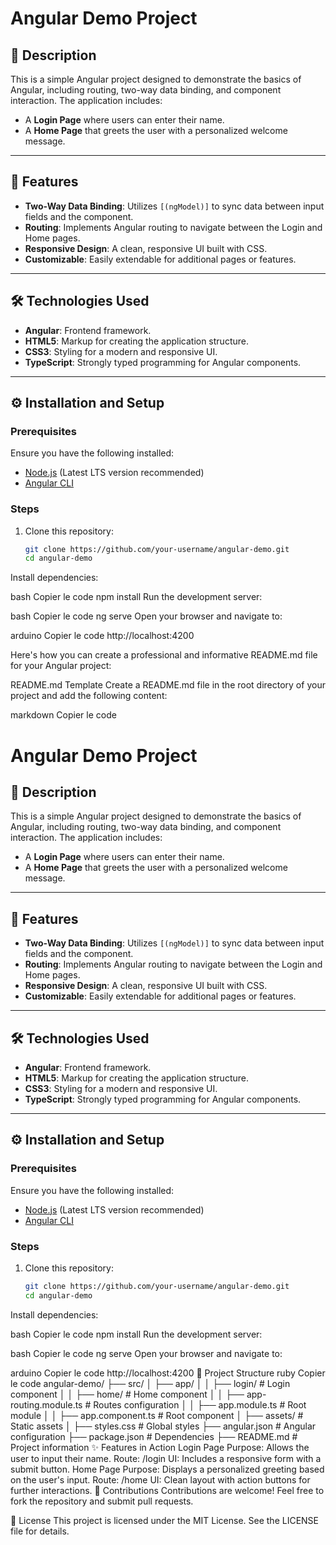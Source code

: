 # Angular Demo Project

## 📝 Description
This is a simple Angular project designed to demonstrate the basics of Angular, including routing, two-way data binding, and component interaction. The application includes:
- A **Login Page** where users can enter their name.
- A **Home Page** that greets the user with a personalized welcome message.

---

## 🚀 Features
- **Two-Way Data Binding**: Utilizes `[(ngModel)]` to sync data between input fields and the component.
- **Routing**: Implements Angular routing to navigate between the Login and Home pages.
- **Responsive Design**: A clean, responsive UI built with CSS.
- **Customizable**: Easily extendable for additional pages or features.

---

## 🛠️ Technologies Used
- **Angular**: Frontend framework.
- **HTML5**: Markup for creating the application structure.
- **CSS3**: Styling for a modern and responsive UI.
- **TypeScript**: Strongly typed programming for Angular components.

---

## ⚙️ Installation and Setup

### Prerequisites
Ensure you have the following installed:
- [Node.js](https://nodejs.org/) (Latest LTS version recommended)
- [Angular CLI](https://angular.io/cli)

### Steps
1. Clone this repository:
   ```bash
   git clone https://github.com/your-username/angular-demo.git
   cd angular-demo

Install dependencies:

bash
Copier le code
npm install
Run the development server:

bash
Copier le code
ng serve
Open your browser and navigate to:

arduino
Copier le code
http://localhost:4200


Here's how you can create a professional and informative README.md file for your Angular project:

README.md Template
Create a README.md file in the root directory of your project and add the following content:

markdown
Copier le code
# Angular Demo Project

## 📝 Description
This is a simple Angular project designed to demonstrate the basics of Angular, including routing, two-way data binding, and component interaction. The application includes:
- A **Login Page** where users can enter their name.
- A **Home Page** that greets the user with a personalized welcome message.

---

## 🚀 Features
- **Two-Way Data Binding**: Utilizes `[(ngModel)]` to sync data between input fields and the component.
- **Routing**: Implements Angular routing to navigate between the Login and Home pages.
- **Responsive Design**: A clean, responsive UI built with CSS.
- **Customizable**: Easily extendable for additional pages or features.

---

## 🛠️ Technologies Used
- **Angular**: Frontend framework.
- **HTML5**: Markup for creating the application structure.
- **CSS3**: Styling for a modern and responsive UI.
- **TypeScript**: Strongly typed programming for Angular components.

---

## ⚙️ Installation and Setup

### Prerequisites
Ensure you have the following installed:
- [Node.js](https://nodejs.org/) (Latest LTS version recommended)
- [Angular CLI](https://angular.io/cli)

### Steps
1. Clone this repository:
   ```bash
   git clone https://github.com/your-username/angular-demo.git
   cd angular-demo
Install dependencies:

bash
Copier le code
npm install
Run the development server:

bash
Copier le code
ng serve
Open your browser and navigate to:

arduino
Copier le code
http://localhost:4200
📂 Project Structure
ruby
Copier le code
angular-demo/
├── src/
│   ├── app/
│   │   ├── login/         # Login component
│   │   ├── home/          # Home component
│   │   ├── app-routing.module.ts  # Routes configuration
│   │   ├── app.module.ts  # Root module
│   │   ├── app.component.ts # Root component
│   ├── assets/            # Static assets
│   ├── styles.css         # Global styles
├── angular.json           # Angular configuration
├── package.json           # Dependencies
├── README.md              # Project information
✨ Features in Action
Login Page
Purpose: Allows the user to input their name.
Route: /login
UI: Includes a responsive form with a submit button.
Home Page
Purpose: Displays a personalized greeting based on the user's input.
Route: /home
UI: Clean layout with action buttons for further interactions.
🤝 Contributions
Contributions are welcome! Feel free to fork the repository and submit pull requests.

📜 License
This project is licensed under the MIT License. See the LICENSE file for details.